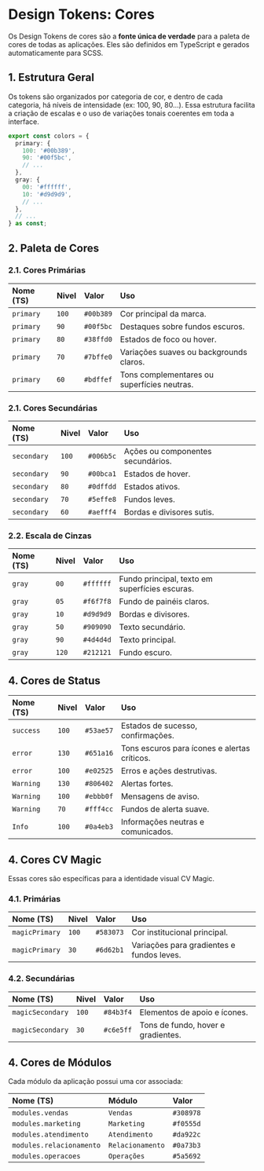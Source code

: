 # Design Tokens: Cores

Os Design Tokens de cores são a **fonte única de verdade** para a paleta de cores de todas as aplicações. Eles são definidos em TypeScript e gerados automaticamente para SCSS.

## 1. Estrutura Geral

Os tokens são organizados por categoria de cor, e dentro de cada categoria, há níveis de intensidade (ex: 100, 90, 80...).
Essa estrutura facilita a criação de escalas e o uso de variações tonais coerentes em toda a interface.

```typescript
export const colors = {
  primary: {
    100: '#00b389',
    90: '#00f5bc',
    // ...
  },
  gray: {
    00: '#ffffff',
    10: '#d9d9d9',
    // ...
  },
  // ...
} as const;
```

## 2. Paleta de Cores

### 2.1. Cores Primárias

| Nome (TS) | Nivel | Valor     | Uso                                         |
| :-------- | :---- | :-------- | :------------------------------------------ |
| `primary` | `100` | `#00b389` | Cor principal da marca.                     |
| `primary` | `90`  | `#00f5bc` | Destaques sobre fundos escuros.             |
| `primary` | `80`  | `#38ffd0` | Estados de foco ou hover.                   |
| `primary` | `70`  | `#7bffe0` | Variações suaves ou backgrounds claros.     |
| `primary` | `60`  | `#bdffef` | Tons complementares ou superfícies neutras. |

### 2.1. Cores Secundárias

| Nome (TS)   | Nivel | Valor     | Uso                               |
| :---------- | :---- | :-------- | :-------------------------------- |
| `secondary` | `100` | `#006b5c` | Ações ou componentes secundários. |
| `secondary` | `90`  | `#00bca1` | Estados de hover.                 |
| `secondary` | `80`  | `#0dffdd` | Estados ativos.                   |
| `secondary` | `70`  | `#5effe8` | Fundos leves.                     |
| `secondary` | `60`  | `#aefff4` | Bordas e divisores sutis.         |

### 2.2. Escala de Cinzas

| Nome (TS) | Nivel | Valor     | Uso                                            |
| :-------- | :---- | :-------- | :--------------------------------------------- |
| `gray`    | `00`  | `#ffffff` | Fundo principal, texto em superfícies escuras. |
| `gray`    | `05`  | `#f6f7f8` | Fundo de painéis claros.                       |
| `gray`    | `10`  | `#d9d9d9` | Bordas e divisores.                            |
| `gray`    | `50`  | `#909090` | Texto secundário.                              |
| `gray`    | `90`  | `#4d4d4d` | Texto principal.                               |
| `gray`    | `120` | `#212121` | Fundo escuro.                                  |

## 4. Cores de Status

| Nome (TS) | Nivel | Valor     | Uso                                          |
| :-------- | :---- | :-------- | :------------------------------------------- |
| `success` | `100` | `#53ae57` | Estados de sucesso, confirmações.            |
| `error`   | `130` | `#651a16` | Tons escuros para ícones e alertas críticos. |
| `error`   | `100` | `#e02525` | Erros e ações destrutivas.                   |
| `Warning` | `130` | `#806402` | Alertas fortes.                              |
| `Warning` | `100` | `#ebbb0f` | Mensagens de aviso.                          |
| `Warning` | `70`  | `#fff4cc` | Fundos de alerta suave.                      |
| `Info`    | `100` | `#0a4eb3` | Informações neutras e comunicados.           |

## 4. Cores CV Magic

Essas cores são específicas para a identidade visual CV Magic.

### 4.1. Primárias

| Nome (TS)      | Nivel | Valor     | Uso                                       |
| :------------- | :---- | :-------- | :---------------------------------------- |
| `magicPrimary` | `100` | `#583073` | Cor institucional principal.              |
| `magicPrimary` | `30`  | `#6d62b1` | Variações para gradientes e fundos leves. |

### 4.2. Secundárias

| Nome (TS)        | Nivel | Valor     | Uso                                |
| :--------------- | :---- | :-------- | :--------------------------------- |
| `magicSecondary` | `100` | `#84b3f4` | Elementos de apoio e ícones.       |
| `magicSecondary` | `30`  | `#c6e5ff` | Tons de fundo, hover e gradientes. |

## 4. Cores de Módulos

Cada módulo da aplicação possui uma cor associada:

| Nome (TS)                | Módulo           | Valor     |
| :----------------------- | :--------------- | :-------- |
| `modules.vendas`         | `Vendas`         | `#308978` |
| `modules.marketing`      | `Marketing`      | `#f0555d` |
| `modules.atendimento`    | `Atendimento`    | `#da922c` |
| `modules.relacionamento` | `Relacionamento` | `#0a73b3` |
| `modules.operacoes`      | `Operações`      | `#5a5692` |
